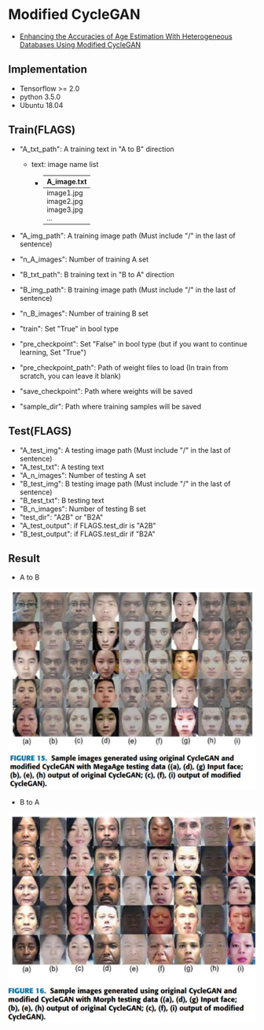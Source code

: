 # Modified CycleGAN

* [Enhancing the Accuracies of Age Estimation With Heterogeneous Databases Using Modified CycleGAN](https://ieeexplore.ieee.org/stamp/stamp.jsp?tp=&arnumber=8894442)

## Implementation

* Tensorflow >= 2.0
* python 3.5.0
* Ubuntu 18.04

## Train(FLAGS)

* "A_txt_path": A training text in "A to B" direction

  * text: image name list

    * | A_image.txt                                      |
      | ------------------------------------------------ |
      | image1.jpg<br/>image2.jpg<br/>image3.jpg<br/>... |

* "A_img_path": A training image path (Must include "/" in the last of sentence)
* "n_A_images": Number of training A set
* "B_txt_path": B training  text in "B to A" direction
* "B_img_path": B training image path (Must include "/" in the last of sentence)
* "n_B_images": Number of training B set
* "train": Set "True" in bool type
* "pre_checkpoint": Set "False" in bool type (but if you want to continue learning, Set "True")
* "pre_checkpoint_path":  Path of weight files to load (In train from scratch, you can leave it blank)
* "save_checkpoint": Path where weights will be saved
* "sample_dir": Path where training samples will be saved

## Test(FLAGS)

* "A_test_img": A testing image path (Must include "/" in the last of sentence)
* "A_test_txt": A testing  text
* "A_n_images": Number of testing A set
* "B_test_img": B testing image path (Must include "/" in the last of sentence)
* "B_test_txt": B testing  text
* "B_n_images": Number of testing B set
* "test_dir": "A2B" or "B2A"
* "A_test_output": if FLAGS.test_dir is "A2B"
* "B_test_output": if FLAGS.test_dir if "B2A"

 ## Result

* A to B

![image-20201104131942527](https://github.com/Kimyuhwanpeter/modified_cycleGAN/blob/master/img/A2B.JPG)

* B to A

![image-20201104132050941](https://github.com/Kimyuhwanpeter/modified_cycleGAN/blob/master/img/B2A.JPG)
